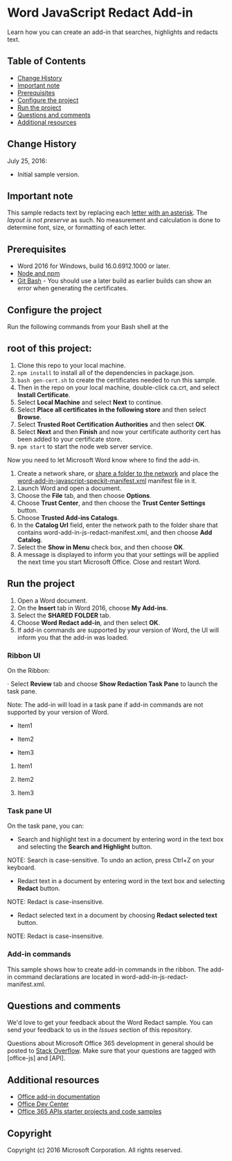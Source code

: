 
# Word JavaScript Redact Add-in

Learn how you can create an add-in that searches, highlights and redacts text.

## Table of Contents

*   [Change History](#change-history)
*   [Important note](#important-note)
*   [Prerequisites](#prerequisites)
*   [Configure the project](#configure-the-project)
*   [Run the project](#run-the-project)
*   [Questions and comments](#questions-and-comments)
*   [Additional resources](#additional-resources)

## Change History

July 25, 2016:

*   Initial sample version.

## Important note

This sample redacts text by replacing each <u>letter with an asterisk</u>. The _layout is not preserve_ as such. No measurement and calculation is done to determine font, size, or formatting of each letter.

## Prerequisites

*   Word 2016 for Windows, build 16.0.6912.1000 or later.
*   [Node and npm](https://nodejs.org/en/)
*   [Git Bash](https://git-scm.com/downloads) - You should use a later build as earlier builds can show an error when generating the certificates.

## Configure the project

Run the following commands from <span>your Bash shell at the</span>

## root of this project:

1.  Clone this repo to your local machine.
2.  `npm install` to install all of the dependencies in package.json.
3.  `bash gen-cert.sh` to create the certificates needed to run this sample.
4.  Then in the repo on your local machine, double-click ca.crt, and select **Install Certificate**.
5.  Select **Local Machine** and select **Next** to continue.
6.  Select **Place all certificates in the following store** and then select **Browse**.
7.  Select **Trusted Root Certification Authorities** and then select **OK**.
8.  Select **Next** and then **Finish** and now your certificate authority cert has been added to your certificate store.
9.  `npm start` to start the node web server service.

Now you need to let Microsoft Word know where to find the add-in.

1.  Create a network share, or [share a folder to the network](https://technet.microsoft.com/en-us/library/cc770880.aspx) and place the [word-add-in-javascript-speckit-manifest.xml](word-add-in-javascript-speckit-manifest.xml) manifest file in it.
2.  Launch Word and open a document.
3.  Choose the **File** tab, and then choose **Options**.
4.  Choose **Trust Center**, and then choose the **Trust Center Settings** button.
5.  Choose **Trusted Add-ins Catalogs**.
6.  In the **Catalog Url** field, enter the network path to the folder share that contains word-add-in-js-redact-manifest.xml, and then choose **Add Catalog**.
7.  Select the **Show in Menu** check box, and then choose **OK**.
8.  A message is displayed to inform you that your settings will be applied the next time you start Microsoft Office. Close and restart Word.

## Run the project

1.  Open a Word document.
2.  On the **Insert** tab in Word 2016, choose **My Add-ins**.
3.  Select the **SHARED FOLDER** tab.
4.  Choose **Word Redact add-in**, and then select **OK**.
5.  If add-in commands are supported by your version of Word, the UI will inform you that the add-in was loaded.

### Ribbon UI

On the Ribbon:

·<span></span> Select **Review** tab and choose **Show Redaction Task Pane** to launch the task pane.

Note: The add-in will load in a task pane if add-in commands are not supported by your version of Word.

*   Item1

 *   Item2

*   Item3

1.  Item1

 1.  Item2

2.  Item3

### Task pane UI

On the task pane, you can:

*   Search and highlight text in a document by entering word in the text box and selecting the **Search and Highlight** button.

NOTE: Search is case-sensitive. To undo an action, press Ctrl+Z on your keyboard.

*   Redact text in a document by entering word in the text box and selecting **Redact** button.

NOTE: Redact is case-insensitive.

*   Redact selected text in a document by choosing **Redact selected text** button.

NOTE: Redact is case-insensitive.

### Add-in commands

This sample shows how to create add-in commands in the ribbon. The add-in command declarations are located in word-add-in-js-redact-manifest.xml.

## Questions and comments

We'd love to get your feedback about the Word Redact sample. You can send your feedback to us in the _Issues_ section of this repository.

Questions about Microsoft Office 365 development in general should be posted to [Stack Overflow](http://stackoverflow.com/questions/tagged/office-js+API). Make sure that your questions are tagged with [office-js] and [API].

## Additional resources

*   [Office add-in documentation](https://msdn.microsoft.com/en-us/library/office/jj220060.aspx)
*   [Office Dev Center](http://dev.office.com/)
*   [Office 365 APIs starter projects and code samples](http://msdn.microsoft.com/en-us/office/office365/howto/starter-projects-and-code-samples)

## Copyright

Copyright (c) 2016 Microsoft Corporation. All rights reserved.

